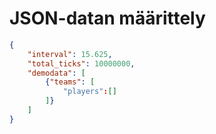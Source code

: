 # JSON-datan määrittely



```json
{
    "interval": 15.625,
    "total_ticks": 10000000,
    "demodata": [
        {"teams": [
            "players":[]
        ]}
    ]
}
```
